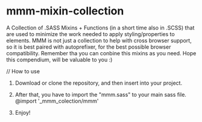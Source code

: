 # mmm-mixin-collection
A Collection of .SASS Mixins + Functions (in a short time also in .SCSS) that are used to minimize the work needed to apply styling/properties to elements. MMM is not just a collection to help with cross browser support, so it is best paired with autoprefixer, for the best possible browser compatibility. Remember tha you can conbine this mixins as you need. Hope this compendium, will be valuable to you :)


// How to use
1.  Download or clone the repository, and then insert into your project. 
2.  After that, you have to import the "mmm.sass" to your main sass file.
    @import '_mmm_colection/mmm'
    
3.  Enjoy!
